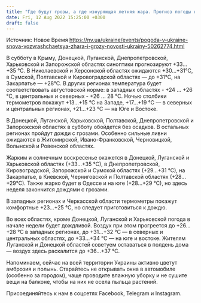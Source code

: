 ```yaml
---
title: "Где будут грозы, а где изнуряющая летняя жара. Прогноз погоды на выходные 13−14 августа"
date: Fri, 12 Aug 2022 15:25:00 +0300
draft: false
---
```

Источник: Новое Время https://nv.ua/ukraine/events/pogoda-v-ukraine-snova-vozvrashchaetsya-zhara-i-grozy-novosti-ukrainy-50262774.html


В субботу в Крыму, Донецкой, Луганской, Днепропетровской, Харьковской и Запорожской областях синоптики прогнозируют +33…+35 °С. В Николаевской и Херсонской областях ожидаются +30…+31°С, в Сумской, Полтавской и Кировоградской областях — до +31°С, на Закарпатье — +28°С. В других регионах температура будет соответствовать августовской норме: в западных областях - +24 ... +26 °С, в центральных и северных - +26 ... 28 °С. Ночью столбики термометров покажут +13…+15 °С на Западе, +17…+19 °С — в северных и центральных регионах, +21…+23 °С — на Юге и Востоке.

В Донецкой, Луганской, Харьковской, Полтавской, Днепропетровской и Запорожской областях в субботу обойдется без осадков. В остальных регионах пройдут дожди с грозами. Особенно сильные ливни ожидаются в Житомирской, Ивано-Франковской, Черновицкой, Волынской и Ровенской областях.

Жарким и солнечным воскресенье окажется в Донецкой, Луганской и Харьковской областях (+33…+35 °С), в Днепропетровской, Кировоградской, Запорожской и Сумской областях (+29…+31 °С), на Закарпатье, в Киевской, Черниговской и Полтавской областях (+28…+29°С). Также жарко будет в Одессе и на юге (+28…+29 °С), но здесь неделя закончится дождями с грозами.

В западных регионах и Черкасской области термометры покажут комфортные +23…+25 °С, но следует приготовиться к дождю.

Во всех областях, кроме Донецкой, Луганской и Харьковской погода в начале недели будет дождливой. Воздух при этом прогреется до +26…+28 °С в западных регионах, до +31…+32 °С — в северных и центральных областях, до +33…+34 °С — на юге и востоке. Жителям Луганской и Донецкой областей советуем оставаться в полдень дома — воздух здесь раскалится до +36…+37 °С.

Напоминаем, сейчас на всей территории Украины активно цветут амброзия и полынь. Старайтесь не открывать окна в автомобиле (особенно за городом), чаще проводите влажную уборку и не сушите вещи на балконе, чтобы на них не осела пыльца растений.

Присоединяйтесь к нам в соцсетях Facebook, Telegram и Instagram.
